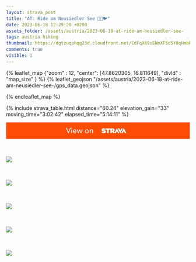 ```yaml
---
layout: strava_post
title: "AT: Ride am Neusiedler See 🦆🦢🐦"
date: 2023-06-18 12:29:20 +0200
assets_folder: /assets/austria/2023-06-18-at-ride-am-neusiedler-see-
tags: austria hiking
thumbnail: https://dgtzuqphqg23d.cloudfront.net/CdFqX69sENmXF5d5Y0qHmbHt_wLX6A5ZJw3kdenrGiA-1024x767.jpg
comments: true
visible: 1
---
```



{% leaflet_map {"zoom" : 12,
                  "center": [47.8620305, 16.811649],
                 "divId" : "map_size" } %}
    {% leaflet_geojson "/assets/austria/2023-06-18-at-ride-am-neusiedler-see-/gps_data.geojson" %}

{% endleaflet_map %}





{% include strava_table.html distance="60.24" elevation_gain="33" moving_time="3:02:42" elapsed_time="5:14:11" %}

[![](/assets/strava.jpg)](https://www.strava.com/activities/9290804538)


<br />

![](https://dgtzuqphqg23d.cloudfront.net/CdFqX69sENmXF5d5Y0qHmbHt_wLX6A5ZJw3kdenrGiA-1024x767.jpg)


<br />

![](https://dgtzuqphqg23d.cloudfront.net/Ojqd0Cz_9tsSAtM_8zfNaE2jz69HwOfzJGfJXsTQ9lg-1024x768.jpg)


<br />

![](https://dgtzuqphqg23d.cloudfront.net/G-3cbdIBOhcaHNJiK-g7nDYoDj5GTk2wQRwj41bmq-c-1024x768.jpg)


<br />

![](https://dgtzuqphqg23d.cloudfront.net/66lKW2lbtbcXwWlTN9YY0K3CmzIux9IclulyQcrJHow-1024x768.jpg)


<br />

![](https://dgtzuqphqg23d.cloudfront.net/24xjXiF4X1IeKNXydvFgNRo89p6gDwlTNwphnXHxlHA-1024x768.jpg)
